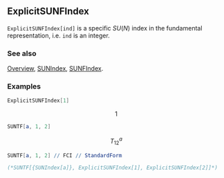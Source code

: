 ## ExplicitSUNFIndex

`ExplicitSUNFIndex[ind]` is a specific $SU(N)$ index in the fundamental representation, i.e. `ind` is an integer.

### See also

[Overview](Extra/FeynCalc.md), [SUNIndex](SUNIndex.md), [SUNFIndex](SUNFIndex.md).

### Examples

```mathematica
ExplicitSUNFIndex[1]
```

$$1$$

```mathematica
SUNTF[a, 1, 2]
```

$$T_{12}^a$$

```mathematica
SUNTF[a, 1, 2] // FCI // StandardForm

(*SUNTF[{SUNIndex[a]}, ExplicitSUNFIndex[1], ExplicitSUNFIndex[2]]*)
```